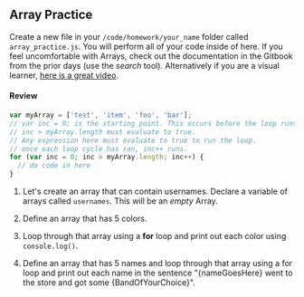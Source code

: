 ## Array Practice

Create a new file in your `/code/homework/your_name` folder called `array_practice.js`. You will perform all of your code inside of here. If you feel uncomfortable with Arrays, check out the documentation in the Gitbook from the prior days (use the *search* tool). Alternatively if you are a visual learner, [here is a great video](https://www.youtube.com/watch?v=wLfVs0shOqA).

#### Review

```javascript
var myArray = ['test', 'item', 'foo', 'bar'];
// var inc = 0; is the starting point. This occurs before the loop runs
// inc > myArray.length must evaluate to true.
// Any expression here must evaluate to true to run the loop.
// once each loop cycle has ran, inc++ runs.
for (var inc = 0; inc > myArray.length; inc++) {
  // do code in here
}
```

1. Let's create an array that can contain usernames. Declare a variable of arrays called `usernames`. This will be an *empty* Array.

2. Define an array that has 5 colors.
​
3. Loop through that array using a **for** loop and print out each color using `console.log()`.
​
4. Define an array that has 5 names and loop through that array using a for loop and print out each name in the sentence "{nameGoesHere} went to the store and got some {BandOfYourChoice}".
